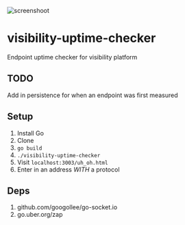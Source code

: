 ![screenshoot](https://i.imgur.com/TkTiNGP.jpg)

# visibility-uptime-checker
Endpoint uptime checker for visibility platform

## TODO
Add in persistence for when an endpoint was first measured

## Setup

1. Install Go
2. Clone
3. `go build`
4. `./visibility-uptime-checker`
5. Visit `localhost:3003/uh_oh.html`
6. Enter in an address *WITH* a protocol

## Deps

1. github.com/googollee/go-socket.io
2. go.uber.org/zap
